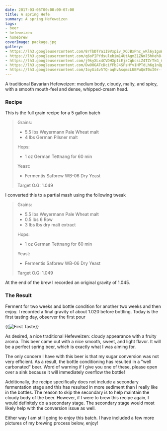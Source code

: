 ```yaml
---
date: 2017-03-05T00:00:00-07:00
title: A spring Hefe
summary: A spring Hefeweizen
tags:
- beer
- hefeweizen
- homebrew
coverImage: package.jpg
gallery:
- https://lh3.googleusercontent.com/8rTbDTYa1I9Vxpiv_XOJBxPnc_wKl6y1guWv1ACOJTHlmsjQhcAECaGaU62_3gHqKqo4jNIWQYGLxL8vrxjwIPYar_TCf5J2svUdsqlr7F_BBntya0yI7WNxQQAgWhdxXhJLrPFLCxhjLdAOPwwp_LKsZeNcRjuGOHJ35zQAQwnWg1sssh-s3d0CIIhmqaOdBdkp05hojATrBtb7g-T49xORk5et8Ov8a5qEu8zRWejoA-icmxPoxtQSCQVlnuWry-8xISCIlbzXmAV06jGkrac6MwWCFdzT9BS5_ZEzatFPSFIkvexYyUflE8_hcpr1Ox2CGIdZybw3tt6UjfImoFVrTHJpEnM-a2eeBM_7fveXqjV8YEOc0mcVKG9Mvp0c8nqBxyzWcHN2ncIlkTK_P5NUGbXnHbZUunwI1JI-9VP8kmqS06YXSOVO69OG3Z9dts9r4DFQzxlft7fFDoBpq24iOqLFaXJCNfO1_IfNC12XoeQYxkPHJG8ty-jfXM34KgZfdUIUG1JR2PSVrDPMGZLSELAhJ_06lCqR0AR3GRyF2-9wA3LW9EAF4DuLi2KphughdOSqYcapY-kWYo7rp9vvAR64yT9VXJgtM5aMScXIl0wGo8ZgpXhE4OTVRhg6b407dX6SZnlnZrUNChTH3ZLFcyOFGiEJXfJkj1CZLg=w2070-h1552-no
- https://lh3.googleusercontent.com/q6oPIPYdsulebim14UtAgmZ1ZNml5hHeh8-LwR_K58CZ9DCBCF4SNTyO_m2wqHHBS5_ZXItnvqFv77Q7WqyjhL6UIZbyPIx2n7RSEggrKeYYxyaBnFjonYczLV_t5VdA3XrfaXXVbmcXSriNLE-zyFVeYcc1jq7aUuJy882kwJQL3LJP_gZyh0BuHe9UYrlVERz9aotpSQDUVKQgPKll3YWrxju24sHhRispPNZAWJtIp6G5ShIRtF5aIwWk8rSXn6MoOiO2oevEP4kLOKHgpA99YeEbhH35ekizE0ahSnMS7pbJDG23UvS9yv0v8cvvtyQR5XhssI4n1Z0TmFAJ20LjCp0QqTPAdOzvQztlTwdvwGjePV3TzgU13Exq1Fb96tjYpzVCDizCAxTiaCVUMjfF9uisqO0onrzvh0b0RW_uxsVORA3gJMd5AXI4EniqBEv2W6sNpdCL-gpXp8qoXK4mSzh_wpisHj56jsVW2KZUllyXRUlqX_KH6vyFS1UtGLCHKcv2Zi-FP2yTV86UbX-YIlFSAssH2TKLjh60eikICga2NRQ9ff3nC0QDwRJYzNyAmCOSqw6szuOtWRkVFh663jBYNkIrxMhjqow1Ej8VjYA5tlNNSOiXfqWVTolny-HnDtDHCISmUs9lke9u87uG1PslUo4O-YIQGrDbOg=w2070-h1552-no
- https://lh3.googleusercontent.com/j9kyXLx4CVDHXp1iEjzCqbcsiZ4TZrTkG_CMGKfRINTU53Ws4nQejPmjr92DXzCpxJWbHbFtS-pifaEqW6XMBhHiWoT7rQb0ieACg5g57MTOmjfCEvypc6X0jGimQTgFT4ctJbwXlhSl6Xg6yKCQnr_Ew90jBRyZwfLCiKkrDDcgG8w5q0HsryEC2mKskZhMwiI1444hUM_PMFK2AGJrxjmXZRpOtoRYaKma26IuBTFHDN3lfmznI2wDFME-0TpCCmNPB2jkOM6mBP8AhYIYVIXZ7xcTHWX69QqUAWFdepIXLiBkrZegJbMf5adRRg5cFmpQm3Pz00Xy9rQ7Q5DOeOpB-imX0ppZPUwJuMui6KzEMHb0EQtYlsLrWh9t9UamxNCwCx-uM0rVJK-MgSE_L2G00DKmjGSlz7iniFTi5OvhL2b6EXSY66viPnGs8J_SQdBhYYWSw_5_rM_xXZJbDh9lpFl80nH0mDdRr2kwuIrtMZP2K62fEwCg-o4Ll4eivBRHUgBmpbQ8bLkMtOGt5m0V4CNlEP8qMQHNu8qCxAdq_VjdBxbsQjINtHX_5I6QI0O5XcG29fjQRJSjNo5Li6X1X4V4ykhx3YbByUj6jfgqu_v0gqhULyov0QaoREDLL0DiJDsQCtyCZ1gcT75CLRrB1N33bBSiPnfkSoyA-w=w2070-h1552-no
- https://lh3.googleusercontent.com/Dw00GATcDcifFbJ4SFsHYv1HPTdLh6g1nQpjSrrm5Vx5JjQrdS-kU0MR_yG1px56jjW_J7uG08yDnqstjT4GLGDOXJFWtFNh6oHslDhOTguHEv4FWe_YwjFNoCDKRmYFCwR9xOZ8NP7Am_zOghZSJDevNPgEm0hDwIQfRFz4p5MVSc_sYWJ_LCCQdrafgauQk0rNNRLwlg7PgfzijQBUBqPqs_JOAfIgyWwSIFqty_-3iNC82cl2jzJAnJj_7TzyKjL8eya6Hhrnns5RAJUzruoXk1X_WgVzb9XQzDWOWNmooPZUJwCgTlur-VdyABQbjj5dU4wUjhszqk6R9F9w-Ip8xKfCpz1kbYaGemyCZflJKvNKdPUReqr1CvynyGwI5rpFQozektc2PFe3QMtJ7rdMHcFCJwHq-8CNRhvC87DTO0Ct8MOp261xvE1FtFsWtankzB8fyiWQjHPZMqYuGnDriR5qKfUztby7SYaEEAsjCxQ1DnN9BM3-3hUlanP5tc8IZs_sKZk4Pm2Mk6RTg5wDzPoGNSdte6j2P_Y-yW4rS4TSkBbNBFs95E6oQDVLgvV0-8eDCvqjYk2CYBMuKznvHjbS2N5S38T19ugRBEirdvw2Y9rN3bzNdLj14G28kQqnfxgIjXHmYUoEQVQq20n5UpViOhutOGpjNaIDoA=w1164-h1552-no
- https://lh3.googleusercontent.com/IoyGi4v5TQ-aqhvAsqmcLUBPuQmT0xI0r--vJIP_HVJ7Vs3W0cAkwTq9za_g0ImcvesnimPZ_h9RoNp5qrGeAo4PYgbibblyc54vEb9PfV1nn7YMK35dV0s_YnCAVbKtAZ-49hiF3mv4DFIq-GAf5OIWMtf4rAONrL-ZSg6wS2lmUwctYbDm-jCHb9RD_9p40p4C-Qv3-0AhhfBxEzAm32gfIwfyZSdSTIlRN3q0gBwD60Ml8v8-LDswgucXC0ugKwJ6VQmHXOWjsQB-4FEBESB-GEwHBzCHVG4FOwnWlIZ3rKmd0X6arrOAYzqWk4IaJsX1P9y_3quZV5kbicyF13kn2C8Ssc5hggYkSLXAN4g9zY38gEWx4eOIokMOO_Pz8AaO3sY3JUsx8Jags-VYfVSfqPLtotHMG2sBv3Qa9isodd_lnVoz_mhirQgKGUsoakVwp6P7H6bjsw5G6xACT4OkPvZW68IdD9-CLP3r-4OCoznSotRhgkMZC42BnahzSMIxL3MHyc-WcZpJoXP3L0pMUsabLTrmQ_2XGYcmXWslX0D49FovzNyGaaJiYBIjsbaIzjt5Ip_C8zBf_v8rCeGGGkHY54gxc79u-DT5EVXmcW0Lh3Mrqqet6iJg71cu3DtWYmB4RCfYDezXBNjegdMkl6uff5fvCVGj7iICIA=w1204-h1552-no
---
```


A traditional Bavarian Hefeweizen: medium body, cloudy, malty, and spicy,
with a smooth mouth-feel and dense, whipped-cream head.

<!--more-->

### Recipe
This is the full grain recipe for a 5 gallon batch

> Grains:
> - 5.5 lbs Weyermann Pale Wheat malt
> - 4 lbs German Pilsner malt
>
> Hops:
> - 1 oz German Tettnang for 60 min
>
> Yeast:
> - Fermentis Safbrew WB-06 Dry Yeast
>
> Target O.G: 1.049

I converted this to a partial mash using the following tweak

> Grains:
> - 5.5 lbs Weyermann Pale Wheat malt
> - 0.5 lbs 6 Row
> - 3 lbs lbs dry malt extract
>
> Hops:
> - 1 oz German Tettnang for 60 min
>
> Yeast:
> - Fermentis Safbrew WB-06 Dry Yeast
>
> Target O.G: 1.049

At the end of the brew I recorded an original gravity of 1.045.

### The Result
Ferment for two weeks and bottle condition for another two weeks and then
enjoy.  I recorded a final gravity of about 1.020 before bottling. Today is the
first tasting day, observer the first pour

{{<image src="first-taste.jpg" title="First Taste">}}

As desired, a nice traditional Hefeweizen: cloudy appearance with a fruity
aroma. This beer came out with a nice smooth, sweet, and light flavor.  It will
be a perfect spring beer, which is exactly what I was aiming for.

The only concern I have with this beer is that my sugar conversion was not very
efficient. As a result, the bottle conditioning has resulted in a "well
carbonated" beer. Word of warning if I give you one of these, please open over
a sink because it will immediately overflow the bottle!

Additionally, the recipe specifically does not include a secondary fermentation
stage and this has resulted in more sediment than I really like in the bottles.
The reason to skip the secondary is to help maintain the cloudy body of
the beer.  However, if I were to brew this recipe again, I would definitely do
a secondary stage.  The secondary stage would most likely help with the
conversion issue as well.

Either way I am still going to enjoy this batch.  I have included a few more
pictures of my brewing process below, enjoy!

